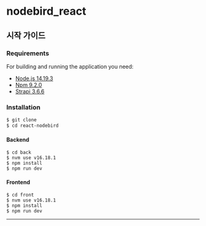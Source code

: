 # nodebird_react

## 시작 가이드
### Requirements
For building and running the application you need:

- [Node.js 14.19.3](https://nodejs.org/ca/blog/release/v14.19.3/)
- [Npm 9.2.0](https://www.npmjs.com/package/npm/v/9.2.0)
- [Strapi 3.6.6](https://www.npmjs.com/package/strapi/v/3.6.6)

### Installation
``` bash
$ git clone
$ cd react-nodebird
```
#### Backend
```
$ cd back
$ nvm use v16.18.1
$ npm install
$ npm run dev
```

#### Frontend
```
$ cd front
$ nvm use v16.18.1
$ npm install 
$ npm run dev
```

---
